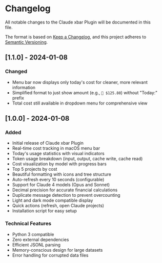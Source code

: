 # Changelog

All notable changes to the Claude xbar Plugin will be documented in this file.

The format is based on [Keep a Changelog](https://keepachangelog.com/en/1.0.0/),
and this project adheres to [Semantic Versioning](https://semver.org/spec/v2.0.0.html).

## [1.1.0] - 2024-01-08

### Changed
- Menu bar now displays only today's cost for cleaner, more relevant information
- Simplified format to just show amount (e.g., `🤖 $125.80`) without "Today:" prefix
- Total cost still available in dropdown menu for comprehensive view

## [1.0.0] - 2024-01-08

### Added
- Initial release of Claude xbar Plugin
- Real-time cost tracking in macOS menu bar
- Today's usage statistics with visual indicators
- Token usage breakdown (input, output, cache write, cache read)
- Cost visualization by model with progress bars
- Top 5 projects by cost
- Beautiful formatting with icons and tree structure
- Auto-refresh every 10 seconds (configurable)
- Support for Claude 4 models (Opus and Sonnet)
- Decimal precision for accurate financial calculations
- Duplicate message detection to prevent overcounting
- Light and dark mode compatible display
- Quick actions (refresh, open Claude projects)
- Installation script for easy setup

### Technical Features
- Python 3 compatible
- Zero external dependencies
- Efficient JSONL parsing
- Memory-conscious design for large datasets
- Error handling for corrupted data files